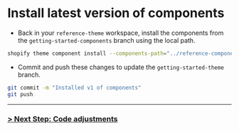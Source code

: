 # Install latest version of components

  - Back in your `reference-theme` workspace, install the components from the `getting-started-components` branch using the local path.
```bash
shopify theme component install --components-path="../reference-components"
```

  - Commit and push these changes to update the `getting-started-theme` branch.

```bash
git commit -m "Installed v1 of components"
git push
```

---

### [> Next Step: Code adjustments](https://github.com/archetype-themes/devkit/blob/main/1.%20Getting%20Started/Developing%20themes%20with%20components/e.%20Code%20adjustments.md)